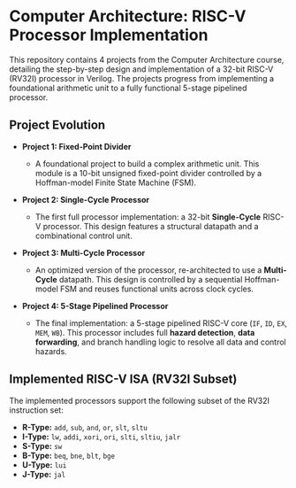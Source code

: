 # Computer Architecture: RISC-V Processor Implementation

This repository contains 4 projects from the Computer Architecture course, detailing the step-by-step design and implementation of a 32-bit RISC-V (RV32I) processor in Verilog. The projects progress from implementing a foundational arithmetic unit to a fully functional 5-stage pipelined processor.

##  Project Evolution

* **Project 1: Fixed-Point Divider**
    * A foundational project to build a complex arithmetic unit. This module is a 10-bit unsigned fixed-point divider controlled by a Hoffman-model Finite State Machine (FSM).

* **Project 2: Single-Cycle Processor**
    * The first full processor implementation: a 32-bit **Single-Cycle** RISC-V processor. This design features a structural datapath and a combinational control unit.

* **Project 3: Multi-Cycle Processor**
    * An optimized version of the processor, re-architected to use a **Multi-Cycle** datapath. This design is controlled by a sequential Hoffman-model FSM and reuses functional units across clock cycles.

* **Project 4: 5-Stage Pipelined Processor**
    * The final implementation: a 5-stage pipelined RISC-V core (`IF`, `ID`, `EX`, `MEM`, `WB`). This processor includes full **hazard detection**, **data forwarding**, and branch handling logic to resolve all data and control hazards.

##  Implemented RISC-V ISA (RV32I Subset)

The implemented processors support the following subset of the RV32I instruction set:

* **R-Type:** `add`, `sub`, `and`, `or`, `slt`, `sltu`
* **I-Type:** `lw`, `addi`, `xori`, `ori`, `slti`, `sltiu`, `jalr`
* **S-Type:** `sw`
* **B-Type:** `beq`, `bne`, `blt`, `bge`
* **U-Type:** `lui`
* **J-Type:** `jal`
